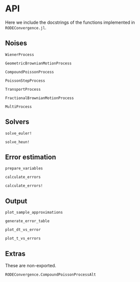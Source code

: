 # API

Here we include the docstrings of the functions implemented in `RODEConvergence.jl`.

## Noises

```@docs
WienerProcess
```

```@docs
GeometricBrownianMotionProcess
```

```@docs
CompoundPoissonProcess
```

```@docs
PoissonStepProcess
```

```@docs
TransportProcess
```

```@docs
FractionalBrownianMotionProcess
```

```@docs
MultiProcess
```

## Solvers

```@docs
solve_euler!
```

```@docs
solve_heun!
```

## Error estimation

```@docs
prepare_variables
```

```@docs
calculate_errors
```

```@docs
calculate_errors!
```

## Output

```@docs
plot_sample_approximations
```

```@docs
generate_error_table
```

```@docs
plot_dt_vs_error
```

```@docs
plot_t_vs_errors
```

## Extras

These are non-exported.

```@docs
RODEConvergence.CompoundPoissonProcessAlt
```